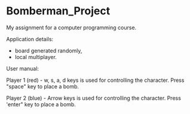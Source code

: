 # Bomberman_Project
My assignment for a computer programming course.

Application details:
* board generated randomly,
* local multiplayer.

User manual:

Player 1 (red) - w, s, a, d keys is used for controlling the character. Press "space" key to place a bomb.

Player 2 (blue) - Arrow keys is used for controlling the character. Press 'enter" key to place a bomb.
